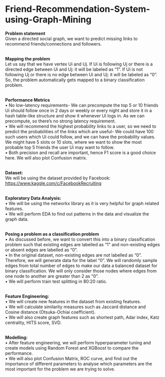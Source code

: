 # Friend-Recommendation-System-using-Graph-Mining
**Problem statement** <br>
Given a directed social graph, we want to predict missing links to recommend friends/connections and followers. <br><br>

**Mapping the problem** <br>
Let us say that we have vertex Ui and Uj. If Ui is following Uj or there is a directed edge between Ui and Uj: it will be labeled as “1”. If Ui is not following Uj or there is no edge between Ui and Uj: it will be labeled as “0”. So, the problem automatically gets mapped to a binary classification problem. <br><br>

**Performance Metrics** <br>
•	No low-latency requirements- We can precompute the top 5 or 10 friends Ui should follow once in 2 days or weekly or every night and store it in a hash table-like structure and show it whenever Ui logs in. As we can precompute, so there’s no strong latency requirement. <br>
•	We will recommend the highest probability links to a user, so we need to predict the probabilities of the links which are useful- We could have 100 such users which Ui could follow, and we can have the probability values. We might have 5 slots or 10 slots, where we want to show the most probable top 5 friends the user Ui may want to follow. <br>
•	Both precision and recall are important, hence F1 score is a good choice here. We will also plot Confusion matrix. <br><br>

**Dataset:** <br>
We will be using the dataset provided by Facebook: https://www.kaggle.com/c/FacebookRecruiting  <br><br>

**Exploratory Data Analysis:** <br>
•	We will be using the networkx library as it is very helpful for graph related features. <br>
•	We will perform EDA to find out patterns in the data and visualize the graph data. <br> <br>

**Posing a problem as a classification problem** <br>
•	As discussed before, we want to convert this into a binary classification problem such that existing edges are labelled as “1” and non-existing edges or absent edges are labelled as “0”. <br>
•	In the original dataset, non-existing edges are not labelled as “0”. Therefore, we will generate data for the label “0”. We will randomly sample edges from total number of edges to make our data a balanced dataset for binary classification. We will only consider those nodes where edges from one node to another are greater than 2 as “0”. <br>
•	We will perform train test splitting in 80:20 ratio. <br><br>

**Feature Engineering:** <br>
•	We will create new features in the dataset from existing features. <br>
•	We will calculate similarity measures such as Jaccard distance and Cosine distance (Otsuka-Ochiai coefficient). <br>
•	We will also create graph features such as shortest path, Adar index, Katz centrality, HITS score, SVD. <br><br>

**Modelling:** <br>
•	After feature engineering, we will perform hyperparameter tuning and create models using Random Forest and XGBoost to compare the performance. <br>
•	We will also plot Confusion Matrix, ROC curve, and find out the importance of different parameters to analyse which parameters are the most important for the problem we are trying to solve.

